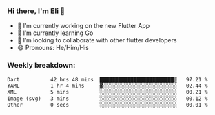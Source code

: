 ### Hi there, I'm Eli 👋
- 🔭 I’m currently working on the new Flutter App
- 🌱 I’m currently learning Go
- 🦄 I’m looking to collaborate with other flutter developers
- 😄 Pronouns: He/Him/His

### Weekly breakdown:
<!--START_SECTION:waka-->

```txt
Dart          42 hrs 48 mins  ████████████████████████▒   97.21 %
YAML          1 hr 4 mins     ▓░░░░░░░░░░░░░░░░░░░░░░░░   02.44 %
XML           5 mins          ░░░░░░░░░░░░░░░░░░░░░░░░░   00.21 %
Image (svg)   3 mins          ░░░░░░░░░░░░░░░░░░░░░░░░░   00.12 %
Other         0 secs          ░░░░░░░░░░░░░░░░░░░░░░░░░   00.01 %
```

<!--END_SECTION:waka-->
